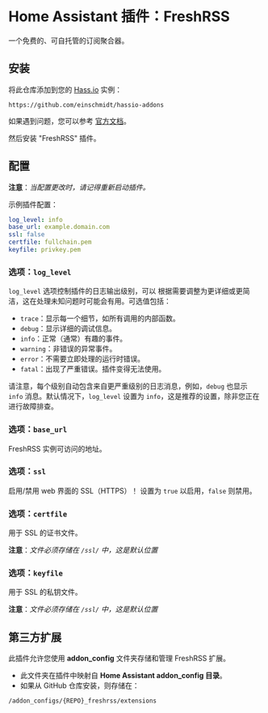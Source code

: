 # Home Assistant 插件：FreshRSS

一个免费的、可自托管的订阅聚合器。

## 安装

将此仓库添加到您的 [Hass.io](https://home-assistant.io/hassio/) 实例：

`https://github.com/einschmidt/hassio-addons`

如果遇到问题，您可以参考 [官方文档](https://home-assistant.io/hassio/installing_third_party_addons/)。

然后安装 "FreshRSS" 插件。

## 配置

**注意**：_当配置更改时，请记得重新启动插件。_

示例插件配置：

```yaml
log_level: info
base_url: example.domain.com
ssl: false
certfile: fullchain.pem
keyfile: privkey.pem
```

### 选项：`log_level`

`log_level` 选项控制插件的日志输出级别，可以
根据需要调整为更详细或更简洁，这在处理未知问题时可能会有用。可选值包括：

- `trace`：显示每一个细节，如所有调用的内部函数。
- `debug`：显示详细的调试信息。
- `info`：正常（通常）有趣的事件。
- `warning`：非错误的异常事件。
- `error`：不需要立即处理的运行时错误。
- `fatal`：出现了严重错误。插件变得无法使用。

请注意，每个级别自动包含来自更严重级别的日志消息，例如，`debug` 也显示 `info` 消息。默认情况下，`log_level` 设置为 `info`，这是推荐的设置，除非您正在进行故障排查。

### 选项：`base_url`

FreshRSS 实例可访问的地址。

### 选项：`ssl`

启用/禁用 web 界面的 SSL（HTTPS）！
设置为 `true` 以启用，`false` 则禁用。

### 选项：`certfile`

用于 SSL 的证书文件。

**注意**：_文件必须存储在 `/ssl/` 中，这是默认位置_

### 选项：`keyfile`

用于 SSL 的私钥文件。

**注意**：_文件必须存储在 `/ssl/` 中，这是默认位置_

## 第三方扩展

此插件允许您使用 **addon_config** 文件夹存储和管理 FreshRSS 扩展。

- 此文件夹在插件中映射自 **Home Assistant addon_config 目录**。
- 如果从 GitHub 仓库安装，则存储在：

```
/addon_configs/{REPO}_freshrss/extensions